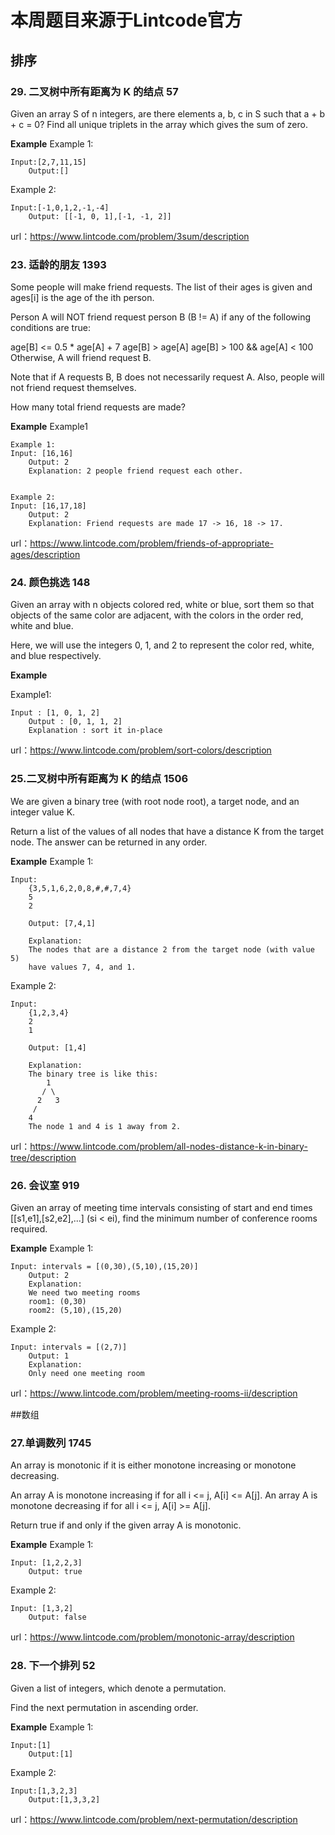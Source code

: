 # 本周题目来源于Lintcode官方
## 排序
### 29. 二叉树中所有距离为 K 的结点  57
Given an array S of n integers, are there elements a, b, c in S such that a + b + c = 0? Find all unique triplets in the array which gives the sum of zero.


**Example**
Example 1:

	Input:[2,7,11,15]
        Output:[]

Example 2:

	Input:[-1,0,1,2,-1,-4]
        Output:	[[-1, 0, 1],[-1, -1, 2]]

url：https://www.lintcode.com/problem/3sum/description

### 23. 适龄的朋友  1393
Some people will make friend requests. The list of their ages is given and ages[i] is the age of the ith person.

Person A will NOT friend request person B (B != A) if any of the following conditions are true:

age[B] <= 0.5 * age[A] + 7
age[B] > age[A]
age[B] > 100 && age[A] < 100
Otherwise, A will friend request B.

Note that if A requests B, B does not necessarily request A. Also, people will not friend request themselves.

How many total friend requests are made?


**Example**
Example1

	Example 1:
	Input: [16,16]
        Output: 2
        Explanation: 2 people friend request each other.


	Example 2:
	Input: [16,17,18]
        Output: 2
        Explanation: Friend requests are made 17 -> 16, 18 -> 17.

url：https://www.lintcode.com/problem/friends-of-appropriate-ages/description

### 24. 颜色挑选 148
Given an array with n objects colored red, white or blue, sort them so that objects of the same color are adjacent, with the colors in the order red, white and blue.

Here, we will use the integers 0, 1, and 2 to represent the color red, white, and blue respectively.

**Example**

Example1:

	Input : [1, 0, 1, 2]
        Output : [0, 1, 1, 2]
        Explanation : sort it in-place

url：https://www.lintcode.com/problem/sort-colors/description

### 25.二叉树中所有距离为 K 的结点 1506
We are given a binary tree (with root node root), a target node, and an integer value K.

Return a list of the values of all nodes that have a distance K from the target node. The answer can be returned in any order.

**Example**
Example 1:

	Input:
        {3,5,1,6,2,0,8,#,#,7,4}
        5
        2

        Output: [7,4,1]

        Explanation: 
        The nodes that are a distance 2 from the target node (with value 5)
        have values 7, 4, and 1.

Example 2:

	Input:
        {1,2,3,4}
        2
        1
  
        Output: [1,4]

        Explanation:
        The binary tree is like this:
            1
           / \
          2   3
         /   
        4   
        The node 1 and 4 is 1 away from 2.


url：https://www.lintcode.com/problem/all-nodes-distance-k-in-binary-tree/description

### 26. 会议室 919
Given an array of meeting time intervals consisting of start and end times [[s1,e1],[s2,e2],...] (si < ei), find the minimum number of conference rooms required.

**Example**
Example 1:

	Input: intervals = [(0,30),(5,10),(15,20)]
        Output: 2
        Explanation:
        We need two meeting rooms
        room1: (0,30)
        room2: (5,10),(15,20)

Example 2:

	Input: intervals = [(2,7)]
        Output: 1
        Explanation: 
        Only need one meeting room
  
 url：https://www.lintcode.com/problem/meeting-rooms-ii/description
 
 ##数组
 ### 27.单调数列 1745
An array is monotonic if it is either monotone increasing or monotone decreasing.

An array A is monotone increasing if for all i <= j, A[i] <= A[j]. An array A is monotone decreasing if for all i <= j, A[i] >= A[j].

Return true if and only if the given array A is monotonic.

**Example**
Example 1:

	Input: [1,2,2,3]
        Output: true

Example 2:

	Input: [1,3,2]
        Output: false

url：https://www.lintcode.com/problem/monotonic-array/description

### 28. 下一个排列 52
Given a list of integers, which denote a permutation.

Find the next permutation in ascending order.

**Example**
Example 1:

	Input:[1]
        Output:[1]

Example 2:

	Input:[1,3,2,3]
        Output:[1,3,3,2]

url：https://www.lintcode.com/problem/next-permutation/description
